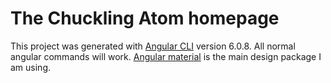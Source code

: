 # The Chuckling Atom homepage

This project was generated with [Angular CLI](https://github.com/angular/angular-cli) version 6.0.8. All normal angular commands will work. [Angular material](https://material.angular.io/) is the main design package I am using.

